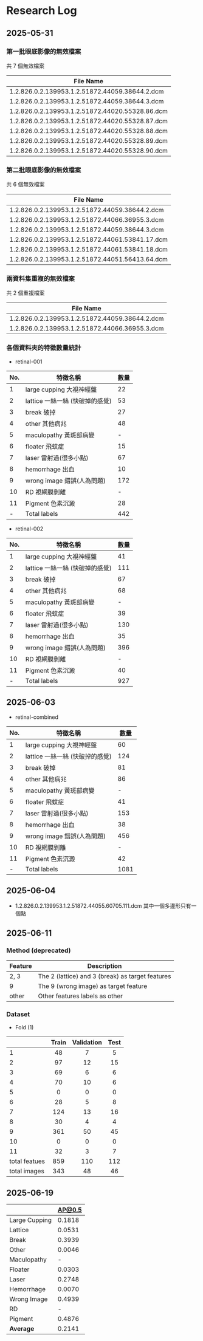 
# Research Log

## 2025-05-31


### 第一批眼底影像的無效檔案

共 7 個無效檔案

| File Name                                               |
|---------------------------------------------------------|
| 1.2.826.0.2.139953.1.2.51872.44059.38644.2.dcm          |
| 1.2.826.0.2.139953.1.2.51872.44059.38644.3.dcm          |
| 1.2.826.0.2.139953.1.2.51872.44020.55328.86.dcm         | 
| 1.2.826.0.2.139953.1.2.51872.44020.55328.87.dcm         |
| 1.2.826.0.2.139953.1.2.51872.44020.55328.88.dcm         |
| 1.2.826.0.2.139953.1.2.51872.44020.55328.89.dcm         |
| 1.2.826.0.2.139953.1.2.51872.44020.55328.90.dcm         |


### 第二批眼底影像的無效檔案

共 6 個無效檔案

| File Name                                       |
|-------------------------------------------------|
| 1.2.826.0.2.139953.1.2.51872.44059.38644.2.dcm  |
| 1.2.826.0.2.139953.1.2.51872.44066.36955.3.dcm  |
| 1.2.826.0.2.139953.1.2.51872.44059.38644.3.dcm  |
| 1.2.826.0.2.139953.1.2.51872.44061.53841.17.dcm |
| 1.2.826.0.2.139953.1.2.51872.44061.53841.18.dcm |
| 1.2.826.0.2.139953.1.2.51872.44051.56413.64.dcm |

### 兩資料集重複的無效檔案

共 2 個重複檔案

| File Name                                       |
|-------------------------------------------------|
| 1.2.826.0.2.139953.1.2.51872.44059.38644.2.dcm  |
| 1.2.826.0.2.139953.1.2.51872.44066.36955.3.dcm  |


### 各個資料夾的特徵數量統計

- retinal-001

| No. |特徵名稱 | 數量 |
|---|------------------|------|
| 1 | large cupping 大視神經盤 | 22   |
| 2 | lattice 一絲一絲 (快破掉的感覺) | 53   |
| 3 | break 破掉 | 27   |
| 4 | other 其他病兆 | 48   |
| 5 | maculopathy 黃斑部病變 | - |
| 6 | floater 飛蚊症 | 15   |
| 7 | laser 雷射過(很多小點) | 67   |
| 8 | hemorrhage 出血 | 10   |
| 9 | wrong image 錯誤(人為問題) | 172  |
| 10 | RD 視網膜剝離 | -   |
| 11 | Pigment 色素沉澱 | 28   |
| - | Total labels | 442  |

- retinal-002

| No. |特徵名稱 | 數量 |
|---|------------------|------|
| 1 | large cupping 大視神經盤 | 41   |
| 2 | lattice 一絲一絲 (快破掉的感覺) | 111  |
| 3 | break 破掉 | 67   |
| 4 | other 其他病兆 | 68   |
| 5 | maculopathy 黃斑部病變 | - |
| 6 | floater 飛蚊症 | 39   |
| 7 | laser 雷射過(很多小點) | 130  |
| 8 | hemorrhage 出血 | 35   |
| 9 | wrong image 錯誤(人為問題) | 396  |
| 10 | RD 視網膜剝離 | -  |
| 11 | Pigment 色素沉澱 | 40   |
| - | Total labels | 927  |




## 2025-06-03

- retinal-combined

| No. |特徵名稱 | 數量 |
|---|------------------|------|
| 1 | large cupping 大視神經盤 | 60   |
| 2 | lattice 一絲一絲 (快破掉的感覺) | 124 |
| 3 | break 破掉 | 81   |
| 4 | other 其他病兆 | 86   |
| 5 | maculopathy 黃斑部病變 | - |
| 6 | floater 飛蚊症 | 41   |
| 7 | laser 雷射過(很多小點) | 153  |
| 8 | hemorrhage 出血 | 38   |
| 9 | wrong image 錯誤(人為問題) | 456  |
| 10 | RD 視網膜剝離 | -  |
| 11 | Pigment 色素沉澱 | 42   |
| - | Total labels | 1081  |


## 2025-06-04

- 1.2.826.0.2.139953.1.2.51872.44055.60705.111.dcm
其中一個多邊形只有一個點


## 2025-06-11

### Method (deprecated)

| Feature | Description |
|---------|-------------|
| 2, 3 | The 2 (lattice) and 3 (break) as target features |
| 9 | The 9 (wrong image) as target feature |
| other | Other features labels as other |

### Dataset

- Fold (1)

|         | Train | Validation | Test |
|---------|:-------:|:------------:|:------:|
|    1    |   48  |     7      |  5   |
|    2    |   97  |    12      | 15   | 
|    3    |   69  |     6      |  6   |
|    4    |   70  |    10      |  6   | 
|    5    |   0  |      0      |  0   |
|    6    |   28  |     5      |  8   |
|    7    |   124  |   13      | 16   |
|    8    |   30  |     4      |  4   | 
|    9    |   361  |   50      | 45   |
|    10    |   0  |     0      |  0   |
|    11    |   32  |    3      |  7   |
|    total featues    |   859  | 110  | 112  |
| total images | 343 | 48 | 46 | 

## 2025-06-19

|          | AP@0.5 |
|----------|--------|
| Large Cupping | 0.1818 |
| Lattice | 0.0531 |
| Break | 0.3939 |
| Other | 0.0046 |
| Maculopathy | - |
| Floater | 0.0303 |
| Laser | 0.2748 |
| Hemorrhage | 0.0070 |
| Wrong Image | 0.4939 |
| RD | - |
| Pigment | 0.4876 |
| **Average** | 0.2141 |

